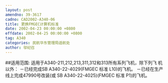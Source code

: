 ```yaml
---
layout: post
amendno: 39-3617
cadno: CAD2002-A340-06
title: 更换FMGEC计算机标准
date: 2002-04-23 00:00:00 +0800
effdate: 2002-04-25 00:00:00 +0800
tag: A340
categories: 民航华东管理局适航处
author: 邬纪召
---
```


##适用范围:
适用于A340-211,212,213,311,312和313所有系列飞机，除下列飞
机以外：    －已经完成SB A340-22-4029(FMGEC 标准 L10)的飞机。 －已经在生产线上完成47990号改装(或 SB A340-22-4025)(FMGEC
标准 P1)的飞机。


